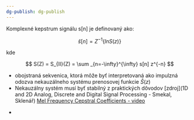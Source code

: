 ```yaml
---
dg-publish: dg-publish
---
```

Komplexné kepstrum signálu s[n] je definovaný ako:

$$\hat{s}[n] = {Z}^{-1}\{ln S(z)\}$$

kde

$$ S(Z) = S_{II}(Z) = \sum _{n=-\infty}^{\infty} s[n] z^{-n} $$

- obojstraná sekvenica, ktorá môže byť interpretovaná ako impulzná odozva nekauzálneho systému prenosovej funkcie $\hat S(z)$
- Nekauzálny systém musí byť stabilný z praktických dôvodov
[zdroj](1D and 2D Analog, Discrete and Digital Signal Processing - Smekal, Sklenář)
[Mel Frequency Cepstral Coefficients - video](https://www.youtube.com/watch?v=SJo7vPgRlBQ&t=74s)

+